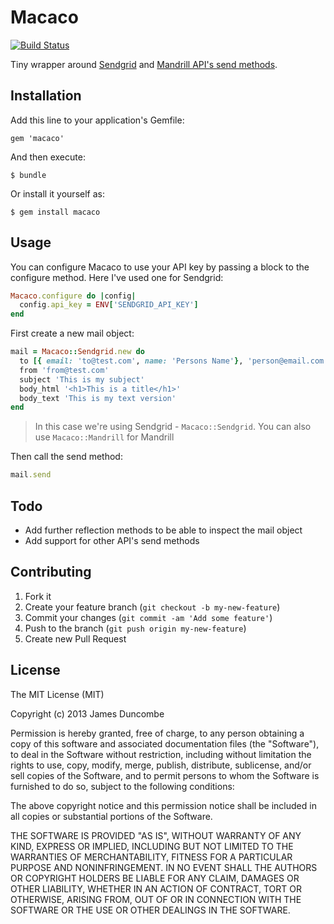 # Macaco
[![Build Status](https://travis-ci.org/jamesduncombe/macaco.svg?branch=master)](https://travis-ci.org/jamesduncombe/macaco)

Tiny wrapper around [Sendgrid](https://sendgrid.com/docs/API_Reference/Web_API/mail.html#-send) and [Mandrill API's send methods](https://mandrillapp.com/api/docs/messages.JSON.html#method=send).

## Installation

Add this line to your application's Gemfile:

    gem 'macaco'

And then execute:

    $ bundle

Or install it yourself as:

    $ gem install macaco

## Usage

You can configure Macaco to use your API key by passing a block to the
configure method. Here I've used one for Sendgrid:

```ruby
Macaco.configure do |config|
  config.api_key = ENV['SENDGRID_API_KEY']
end
```

First create a new mail object:

```ruby
mail = Macaco::Sendgrid.new do
  to [{ email: 'to@test.com', name: 'Persons Name'}, 'person@email.com']
  from 'from@test.com'
  subject 'This is my subject'
  body_html '<h1>This is a title</h1>'
  body_text 'This is my text version'
end
```

> In this case we're using Sendgrid - `Macaco::Sendgrid`. You can also use `Macaco::Mandrill` for Mandrill

Then call the send method:

```ruby
mail.send
```

## Todo

- Add further reflection methods to be able to inspect the mail object
- Add support for other API's send methods

## Contributing

1. Fork it
2. Create your feature branch (`git checkout -b my-new-feature`)
3. Commit your changes (`git commit -am 'Add some feature'`)
4. Push to the branch (`git push origin my-new-feature`)
5. Create new Pull Request

## License

The MIT License (MIT)

Copyright (c) 2013 James Duncombe

Permission is hereby granted, free of charge, to any person obtaining a copy
of this software and associated documentation files (the "Software"), to deal
in the Software without restriction, including without limitation the rights
to use, copy, modify, merge, publish, distribute, sublicense, and/or sell
copies of the Software, and to permit persons to whom the Software is
furnished to do so, subject to the following conditions:

The above copyright notice and this permission notice shall be included in all
copies or substantial portions of the Software.

THE SOFTWARE IS PROVIDED "AS IS", WITHOUT WARRANTY OF ANY KIND, EXPRESS OR
IMPLIED, INCLUDING BUT NOT LIMITED TO THE WARRANTIES OF MERCHANTABILITY,
FITNESS FOR A PARTICULAR PURPOSE AND NONINFRINGEMENT. IN NO EVENT SHALL THE
AUTHORS OR COPYRIGHT HOLDERS BE LIABLE FOR ANY CLAIM, DAMAGES OR OTHER
LIABILITY, WHETHER IN AN ACTION OF CONTRACT, TORT OR OTHERWISE, ARISING FROM,
OUT OF OR IN CONNECTION WITH THE SOFTWARE OR THE USE OR OTHER DEALINGS IN THE
SOFTWARE.